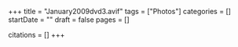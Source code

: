 +++
title = "January2009dvd3.avif"
tags = ["Photos"]
categories = []
startDate = ""
draft = false
pages = []

citations = []
+++
